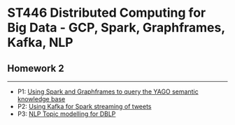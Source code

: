 # ST446 Distributed Computing for Big Data - GCP, Spark, Graphframes, Kafka, NLP
## Homework 2
---


* P1: [Using Spark and Graphframes to query the YAGO semantic knowledge base](https://github.com/anyapriya/ExamplesOfWork/tree/master/LSE%20-%20Distributed%20Computing%20for%20Big%20Data/Homework2/Part1-SparkGraphframes)
* P2: [Using Kafka for Spark streaming of tweets](https://github.com/anyapriya/ExamplesOfWork/tree/master/LSE%20-%20Distributed%20Computing%20for%20Big%20Data/Homework2/Part2-Kafka)
* P3: [NLP Topic modelling for DBLP](https://github.com/anyapriya/ExamplesOfWork/tree/master/LSE%20-%20Distributed%20Computing%20for%20Big%20Data/Homework2/Part3-NLP)



